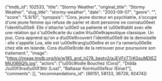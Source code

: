 {"tmdb_id": 102533, "title": "Stormy Weather", "original_title": "Stormy Weather", "slug_title": "stormy-weather", "date": "2003-09-07", "genre": "", "score": "5.9/10", "synopsis": "Cora, jeune docteur en psychiatrie, s'occupe d'une jeune femme qui refuse de parler et dont personne ne conna\u00eet l'identit\u00e9. Elle s'attache \u00e0 sa patiente et \u00e9tablit avec elle une relation qui s'\u00e9carte du cadre th\u00e9rapeutique classique. Un jour, Cora apprend qu'on a d\u00e9couvert l'identit\u00e9 de la demoiselle : elle s'appelle Loa, elle est \u00e9trang\u00e8re et on l'a ramen\u00e9e chez elle en Islande. Cora d\u00e9cide de la retrouver pour poursuivre son traitement.", "image": "https://image.tmdb.org/t/p/w185_and_h278_bestv2/aJEVFzTTrKGsuMDIEZMjU066Qfs.jpg", "actors": ["\u00c9lodie Bouchez (Cora)", "Didda J\u00f3nsd\u00f3ttir (Loa)", "Baltasar Korm\u00e1kur (Einar)"], "comments": [], "recommandations_id": [66151, 58133, 36726, 92474]}